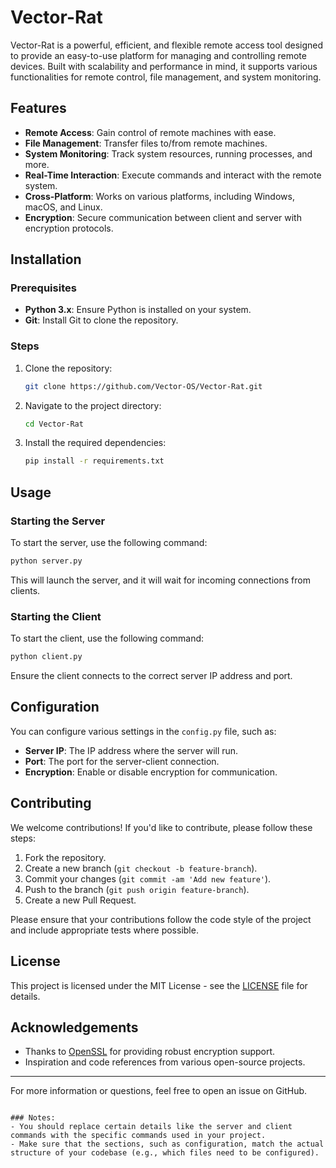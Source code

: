 
# Vector-Rat

Vector-Rat is a powerful, efficient, and flexible remote access tool designed to provide an easy-to-use platform for managing and controlling remote devices. Built with scalability and performance in mind, it supports various functionalities for remote control, file management, and system monitoring.

## Features

- **Remote Access**: Gain control of remote machines with ease.
- **File Management**: Transfer files to/from remote machines.
- **System Monitoring**: Track system resources, running processes, and more.
- **Real-Time Interaction**: Execute commands and interact with the remote system.
- **Cross-Platform**: Works on various platforms, including Windows, macOS, and Linux.
- **Encryption**: Secure communication between client and server with encryption protocols.

## Installation

### Prerequisites

- **Python 3.x**: Ensure Python is installed on your system.
- **Git**: Install Git to clone the repository.

### Steps

1. Clone the repository:
    ```bash
    git clone https://github.com/Vector-OS/Vector-Rat.git
    ```

2. Navigate to the project directory:
    ```bash
    cd Vector-Rat
    ```

3. Install the required dependencies:
    ```bash
    pip install -r requirements.txt
    ```

## Usage

### Starting the Server

To start the server, use the following command:

```bash
python server.py
```

This will launch the server, and it will wait for incoming connections from clients.

### Starting the Client

To start the client, use the following command:

```bash
python client.py
```

Ensure the client connects to the correct server IP address and port.

## Configuration

You can configure various settings in the `config.py` file, such as:

- **Server IP**: The IP address where the server will run.
- **Port**: The port for the server-client connection.
- **Encryption**: Enable or disable encryption for communication.

## Contributing

We welcome contributions! If you'd like to contribute, please follow these steps:

1. Fork the repository.
2. Create a new branch (`git checkout -b feature-branch`).
3. Commit your changes (`git commit -am 'Add new feature'`).
4. Push to the branch (`git push origin feature-branch`).
5. Create a new Pull Request.

Please ensure that your contributions follow the code style of the project and include appropriate tests where possible.

## License

This project is licensed under the MIT License - see the [LICENSE](LICENSE) file for details.

## Acknowledgements

- Thanks to [OpenSSL](https://www.openssl.org/) for providing robust encryption support.
- Inspiration and code references from various open-source projects.

---

For more information or questions, feel free to open an issue on GitHub.
```

### Notes:
- You should replace certain details like the server and client commands with the specific commands used in your project.
- Make sure that the sections, such as configuration, match the actual structure of your codebase (e.g., which files need to be configured).
